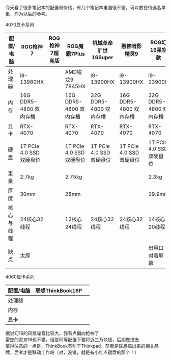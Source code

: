 今天看了很多笔记本的配置和价格，有几个笔记本电脑很不错，可以放在待选名单里，作为以后的参考。  

4070显卡系列

| 配置/电脑  | **ROG枪神7**             | **ROG枪神7超竞版** | **ROG魔霸7Plus**         | **机械革命旷世16Super**  | **惠普暗影精灵9**        | **ROG幻16星空款**        |
| ---------- | ------------------------ | ------------------ | ------------------------ | ------------------------ | ------------------------ | ------------------------ |
| 处理器     | i9-13980HX               |                    | AMD锐龙9 7845HX          | i9-13900HX               | i9-13900HX               | i9-13900H                |
| 内存       | 16G DDR5-4800 双内存槽   |                    | 16G DDR5-4800 双内存槽   | 32G DDR5-4800 双内存槽   | 16G DDR5-4800 双内存槽   | 32G DDR5-4800 双内存槽   |
| 显卡       | RTX-4070                 |                    | RTX-4070                 | RTX-4070                 | RTX-4070                 | RTX-4070                 |
| 硬盘       | 1T PCle 4.0 SSD 双硬盘位 |                    | 1T PCle 4.0 SSD 双硬盘位 | 1T PCle 4.0 SSD 双硬盘位 | 1T PCle 4.0 SSD 双硬盘位 | 1T PCle 4.0 SSD 双硬盘位 |
| 重量       | 2.7kg                    |                    | 2.75kg                   |                          |                          | 2.3kg                    |
| 厚度       | 30mm                     |                    | 28mm                     |                          |                          | 19.9mm                   |
| 核心与线程 | 24核心32线程             |                    | 12核心24线程             | 24核心32线程             | 24核心32线程             | 14核心20线程             |
| 缺点       | 太厚                     |                    |                          |                          |                          | 出风口对着屏幕           |

4060显卡系列

| 配置/电脑 | 联想ThinkBook16P |      |
| --------- | ---------------- | ---- |
| 处理器    |                  |      |
| 内存      |                  |      |
| 显卡      |                  |      |

据说幻16的风扇噪音比较大，我有点偏向枪神了  
雷蛇的灵刃16也不错，但是同等配置下要将近三万块钱，后期做进去  
值得注意的一点是，ThinkBook有别于Thinkpad，前者是联想搞出来的相关品牌，后者才是移动工作站（对，没错，就是有小红点键盘的那个！）
